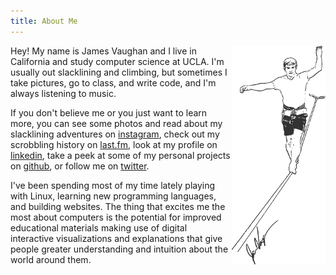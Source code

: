 ```yaml
---
title: About Me
---
```


<img style="float: right;" src="/assets/slacker.png">

Hey! My name is James Vaughan and I live in California and study computer
science at UCLA.
I'm usually out slacklining and climbing, but sometimes I take pictures,
go to class, and write code, and I'm always listening to music.
<span id="nowPlaying"></span>

If you don't believe me or you just want to learn more,
you can see some photos and read about my slacklining adventures on
[instagram](https://www.instagram.com/jamesontheline/),
check out my scrobbling history on
[last.fm](http://www.last.fm/user/magicjamesv),
look at my profile on
[linkedin](https://www.linkedin.com/in/jamesbvaughan),
take a peek at some of my personal projects on
[github](https://github.com/jamesbvaughan),
or follow me on
[twitter](https://twitter.com/jamesontheline).

I've been spending most of my time lately playing with Linux,
learning new programming languages, and building websites.
The thing that excites me the most about computers is the potential for
improved educational materials making use of digital interactive visualizations
and explanations that give people greater understanding and intuition about
the world around them.

<script>
  const url = 'https://ws.audioscrobbler.com/2.0/'
    + '?method=user.getrecenttracks'
    + '&limit=1'
    + '&user=magicjamesv'
    + '&api_key=9cec0534e60b827aab0ae1b3e91baf82'
    + '&format=json'
  fetch(url)
    .then(data => data.json())
    .then(json => json.recenttracks.track)
    .then(tracks =>
      document.getElementById('nowPlaying').innerHTML =
        `(${tracks.length > 1
          ? 'At the moment I\'m listening to'
          : 'The last song I listened to was'
        }
        <a href='${tracks[0].url}'>
          ${tracks[0].name} by ${tracks[0].artist['#text']}</a>.)`)
</script>
